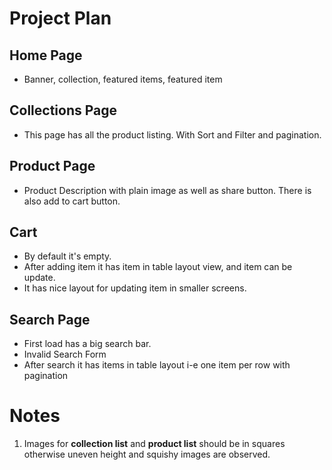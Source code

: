 # Project Plan

## Home Page
- Banner, collection, featured items, featured item

## Collections Page
- This page has all the product listing.  With Sort and Filter and pagination.

## Product Page
- Product Description with plain image as well as share button. There is also add to cart button.

## Cart
- By default it's empty. 
- After adding item it has item in table layout view, and item can be update. 
- It has nice layout for updating item in smaller screens.

## Search Page
- First load has a big search bar. 
- Invalid Search Form
- After search it has items in table layout i-e one item per row with pagination

# Notes

1. Images for **collection list** and **product list** should be in squares otherwise uneven height and squishy images are observed.
